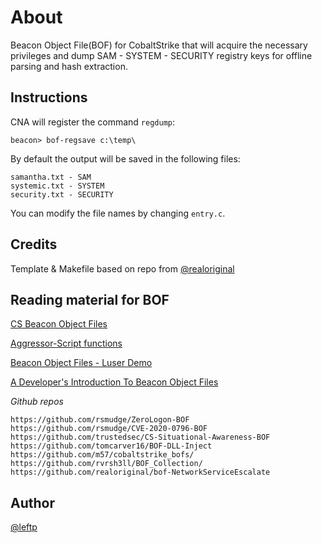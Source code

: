 # About
Beacon Object File(BOF) for CobaltStrike that will acquire the necessary privileges and dump SAM - SYSTEM - SECURITY registry keys for offline parsing and hash extraction.

## Instructions

CNA will register the command `regdump`:

```
beacon> bof-regsave c:\temp\
```

By default the output will be saved in the following files:

```
samantha.txt - SAM
systemic.txt - SYSTEM
security.txt - SECURITY
```

You can modify the file names by changing `entry.c`.

## Credits

Template & Makefile based on repo from [@realoriginal](https://github.com/realoriginal/beacon-object-file)


## Reading material for BOF

[CS Beacon Object Files](https://www.cobaltstrike.com/help-beacon-object-files)

[Aggressor-Script functions](https://www.cobaltstrike.com/aggressor-script/functions.html)

[Beacon Object Files - Luser Demo](https://www.youtube.com/watch?v=gfYswA_Ronw)

[A Developer's Introduction To Beacon Object Files](https://www.trustedsec.com/blog/a-developers-introduction-to-beacon-object-files/)

_Github repos_

```
https://github.com/rsmudge/ZeroLogon-BOF
https://github.com/rsmudge/CVE-2020-0796-BOF
https://github.com/trustedsec/CS-Situational-Awareness-BOF
https://github.com/tomcarver16/BOF-DLL-Inject
https://github.com/m57/cobaltstrike_bofs/
https://github.com/rvrsh3ll/BOF_Collection/
https://github.com/realoriginal/bof-NetworkServiceEscalate
```

## Author
[@leftp](https://github.com/leftp)
